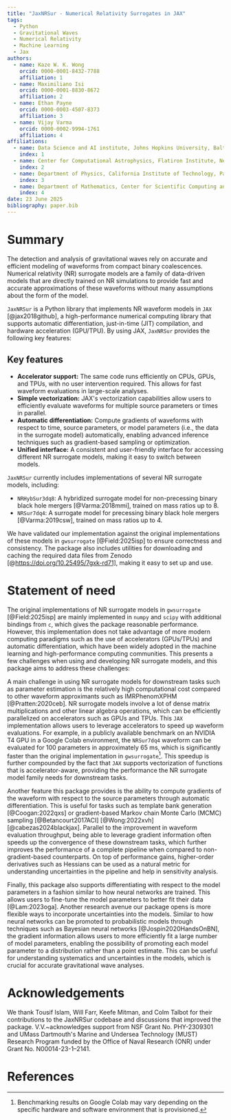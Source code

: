 ```yaml
---
title: "JaxNRSur - Numerical Relativity Surrogates in JAX"
tags:
  - Python
  - Gravitational Waves
  - Numerical Relativity
  - Machine Learning
  - Jax
authors:
  - name: Kaze W. K. Wong
    orcid: 0000-0001-8432-7788
    affiliation: 1
  - name: Maximiliano Isi
    orcid: 0000-0001-8830-8672
    affiliation: 2
  - name: Ethan Payne
    orcid: 0000-0003-4507-8373
    affiliation: 3
  - name: Vijay Varma
    orcid: 0000-0002-9994-1761
    affiliation: 4
affiliations:
  - name: Data Science and AI institute, Johns Hopkins University, Baltimore, MD 21218, US
    index: 1
  - name: Center for Computational Astrophysics, Flatiron Institute, New York, NY 10010, US
    index: 2
  - name: Department of Physics, California Institute of Technology, Pasadena, California 91125, USA
    index: 3
  - name: Department of Mathematics, Center for Scientific Computing and Data Science Research, University of Massachusetts, Dartmouth, MA 02747, USA
    index: 4
date: 23 June 2025
bibliography: paper.bib
---
```


# Summary

The detection and analysis of gravitational waves rely on accurate and
efficient modeling of waveforms from compact binary coalescences. Numerical
relativity (NR) surrogate models are a family of data-driven models that are
directly trained on NR simulations to provide fast and accurate approximations
of these waveforms without many assumptions about the form of the model.

`JaxNRSur` is a Python library that implements NR waveform models in `JAX`
[@jax2018github], a high-performance numerical computing library that supports
automatic differentiation, just-in-time (JIT) compilation, and hardware
acceleration (GPU/TPU). By using JAX, `JaxNRSur` provides the following key
features:

## Key features

- **Accelerator support:** The same code runs efficiently on CPUs, GPUs, and TPUs, with no user intervention required. This allows for fast waveform evaluations in large-scale analyses.
- **Simple vectorization:** JAX's vectorization capabilities allow users to efficiently evaluate waveforms for multiple source parameters or times in parallel.
- **Automatic differentiation:** Compute gradients of waveforms with respect to time, source parameters, or model parameters (i.e., the data in the surrogate model) automatically, enabling advanced inference techniques such as gradient-based sampling or optimization.
- **Unified interface:** A consistent and user-friendly interface for accessing different NR surrogate models, making it easy to switch between models.

`JaxNRSur` currently includes implementations of several NR surrogate models,
including:

- `NRHybSur3dq8`: A hybridized surrogate model for non-precessing binary black
  hole mergers [@Varma:2018mmi], trained on mass ratios up to 8.
- `NRSur7dq4`: A surrogate model for precessing binary black hole mergers [@Varma:2019csw], trained on mass ratios up to 4.

We have validated our implementation against the original implementations of
these models in `gwsurrogate` [@Field:2025isp] to ensure correctness and
consistency. The package also includes utilities for downloading and caching the
required data files from Zenodo [@https://doi.org/10.25495/7gxk-rd71], making it
easy to set up and use.

# Statement of need

The original implementations of NR surrogate models in `gwsurrogate`
[@Field:2025isp] are mainly implemented in `numpy` and `scipy` with additional
bindings from `c`, which gives the package reasonable performance. However,
this implementation does not take advantage of more modern computing paradigms
such as the use of accelerators (GPUs/TPUs) and automatic differentiation, which
have been widely adopted in the machine learning and high-performance computing
communities. This presents a few challenges when using and developing NR
surrogate models, and this package aims to address these challenges:

<!-- How accelerator comes into play -->

A main challenge in using NR surrogate models for downstream tasks such as
parameter estimation is the relatively high computational cost compared to other
waveform approximants such as IMRPhenomXPHM [@Pratten:2020ceb]. NR surrogate
models involve a lot of dense matrix multiplications and other linear algebra
operations, which can be efficiently parallelized on accelerators such as GPUs
and TPUs. This `JAX` implementation allows users to leverage accelerators to
speed up waveform evaluations. For example, in a publicly available benchmark on
an NVIDIA T4 GPU in a Google Colab environment, the `NRSur7dq4` waveform can be
evaluated for 100 parameters in approximately 65 ms, which is significantly
faster than the original implementation in `gwsurrogate`[^1]. This speedup is
further compounded by the fact that `JAX` supports vectorization of functions
that is accelerator-aware, providing the performance the NR surrogate model
family needs for downstream tasks.

[^1]: Benchmarking results on Google Colab may vary depending on the specific hardware and software environment that is provisioned.

<!-- How differentiability can be used -->

<!-- Gradient on source parameters -->

Another feature this package provides is the ability to compute gradients of the
waveform with respect to the source parameters through automatic
differentiation. This is useful for tasks such as template bank generation
[@Coogan:2022qxs] or gradient-based Markov chain Monte Carlo (MCMC) sampling
[@Betancourt2017ACI] [@Wong:2022xvh] [@cabezas2024blackjax]. Parallel to the
improvement in waveform evaluation throughput, being able to leverage gradient
information often speeds up the convergence of these downstream tasks, which
further improves the performance of a complete pipeline when compared to
non-gradient-based counterparts. On top of performance gains, higher-order
derivatives such as Hessians can be used as a natural metric for understanding
uncertainties in the pipeline and help in sensitivity analysis.

<!-- Gradient on model parameters -->

Finally, this package also supports differentiating with respect to the model parameters
in a fashion similar to how neural networks are trained. This allows users to
fine-tune the model parameters to better fit their data [@Lam:2023oga]. Another
research avenue our package opens is more flexible ways to incorporate
uncertainties into the models. Similar to how neural networks can be promoted to
probabilistic models through techniques such as Bayesian neural networks
[@Jospin2020HandsOnBN], the gradient information allows users to more
efficiently fit a large number of model parameters, enabling the possibility of
promoting each model parameter to a distribution rather than a point estimate.
This can be useful for understanding systematics and uncertainties in the
models, which is crucial for accurate gravitational wave analyses.

# Acknowledgements

We thank Tousif Islam, Will Farr, Keefe Mitman, and Colm Talbot for their
contributions to the JaxNRSur codebase and discussions that improved the
package. V.V.~acknowledges support from NSF Grant No. PHY-2309301 and UMass
Dartmouth's Marine and Undersea Technology (MUST) Research Program funded by the
Office of Naval Research (ONR) under Grant No. N00014-23-1–2141.

# References
